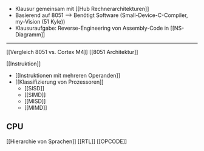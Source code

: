 - Klausur gemeinsam mit [[Hub Rechnerarchitekturen]]
- Basierend auf $8051$ --> Benötigt Software (Small-Device-C-Compiler, my-Vision (51 Kyle))
- Klausuraufgabe: Reverse-Engineering von Assembly-Code in [[NS-Diagramm]]
---

[[Vergleich 8051 vs. Cortex M4]]
[[8051 Architektur]]

[[Instruktion]]
- [[Instruktionen mit mehreren Operanden]]
- [[Klassifizierung von Prozessoren]]
	- [[SISD]]
	- [[SIMD]]
	- [[MISD]]
	- [[MIMD]]
## CPU
[[Hierarchie von Sprachen]]
[[RTL]]
[[OPCODE]]